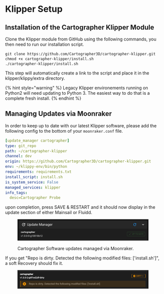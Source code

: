 # Klipper Setup

## Installation of the Cartographer Klipper Module

Clone the Klipper module from GitHub using the following commands, you then need to run our installation script.

```
git clone https://github.com/Cartographer3D/cartographer-klipper.git
chmod +x cartographer-klipper/install.sh
./cartographer-klipper/install.sh
```

This step will automatically create a link to the script and place it in the klipper/klippy/extra directory.

{% hint style="warning" %}
Legacy Klipper environements running on Python2 will need updating to Python 3. The easiest way to do that is a complete fresh install.&#x20;
{% endhint %}

## Managing Updates via Moonraker

In order to keep up to date with our latest Klipper software, please add the following config to the bottom of your `moonraker.conf` file.

```yaml
[update_manager cartographer]
type: git_repo
path: ~/cartographer-klipper
channel: dev
origin: https://github.com/Cartographer3D/cartographer-klipper.git
env: ~/klippy-env/bin/python
requirements: requirements.txt
install_script: install.sh
is_system_service: False
managed_services: klipper
info_tags:
  desc=Cartographer Probe
```

upon completion, press SAVE & RESTART and it should now display in the update section of either Mainsail or Fluidd.&#x20;

<figure><img src="../../.gitbook/assets/image (5).png" alt=""><figcaption><p>Cartographer Software updates managed via Moonraker.</p></figcaption></figure>

If you get "Repo is dirty. Detected the following modified files: \['install.sh']", a soft Recovery should fix it.&#x20;

<figure><img src="../../.gitbook/assets/image (4) (1).png" alt=""><figcaption></figcaption></figure>

